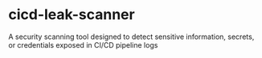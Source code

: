 # cicd-leak-scanner

A security scanning tool designed to detect sensitive information, secrets, or credentials exposed in CI/CD pipeline logs